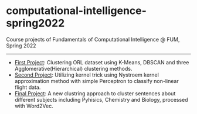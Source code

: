 # computational-intelligence-spring2022
Course projects of Fundamentals of Computational Intelligence @ FUM, Spring 2022

----
- [First Project](clustering-computational-intelligence.ipynb): Clustering ORL dataset using K-Means, DBSCAN and three Agglomerative(Hierarchical) clustering methods.
- [Second Project](svm-perceptron.ipynb): Utilizing kernel trick using Nystroem kernel approximation method with simple Perceptron to classify non-linear flight data.
- [Final Project](text-clustering.ipynb): A new clustring approach to cluster sentences about different subjects including Pyhisics, Chemistry and Biology, processed with Word2Vec.